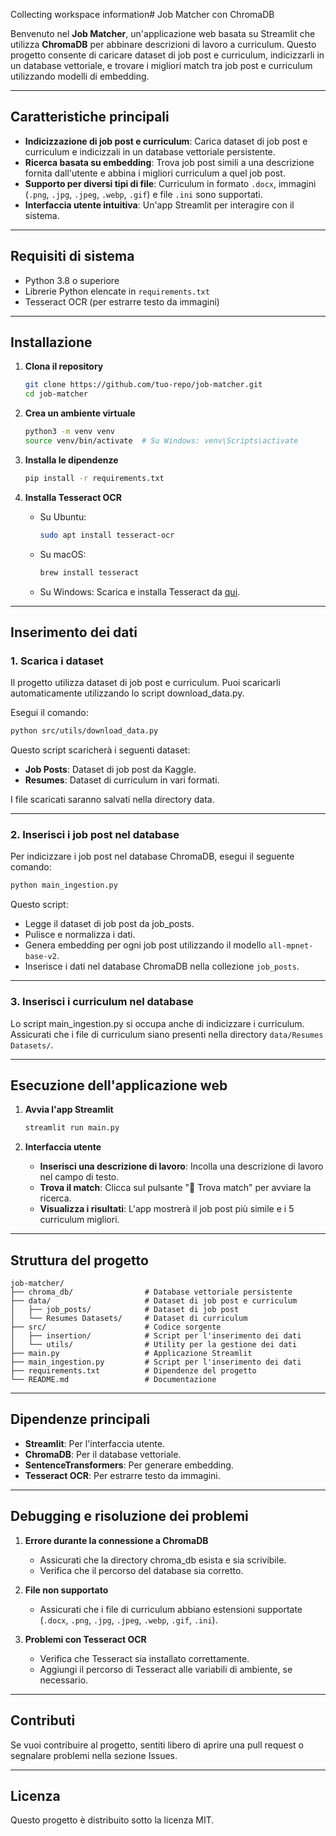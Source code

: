 Collecting workspace information# Job Matcher con ChromaDB

Benvenuto nel **Job Matcher**, un'applicazione web basata su Streamlit che utilizza **ChromaDB** per abbinare descrizioni di lavoro a curriculum. Questo progetto consente di caricare dataset di job post e curriculum, indicizzarli in un database vettoriale, e trovare i migliori match tra job post e curriculum utilizzando modelli di embedding.

---

## Caratteristiche principali

- **Indicizzazione di job post e curriculum**: Carica dataset di job post e curriculum e indicizzali in un database vettoriale persistente.
- **Ricerca basata su embedding**: Trova job post simili a una descrizione fornita dall'utente e abbina i migliori curriculum a quel job post.
- **Supporto per diversi tipi di file**: Curriculum in formato `.docx`, immagini (`.png`, `.jpg`, `.jpeg`, `.webp`, `.gif`) e file `.ini` sono supportati.
- **Interfaccia utente intuitiva**: Un'app Streamlit per interagire con il sistema.

---

## Requisiti di sistema

- Python 3.8 o superiore
- Librerie Python elencate in `requirements.txt`
- Tesseract OCR (per estrarre testo da immagini)

---

## Installazione

1. **Clona il repository**
   ```bash
   git clone https://github.com/tuo-repo/job-matcher.git
   cd job-matcher
   ```

2. **Crea un ambiente virtuale**
   ```bash
   python3 -m venv venv
   source venv/bin/activate  # Su Windows: venv\Scripts\activate
   ```

3. **Installa le dipendenze**
   ```bash
   pip install -r requirements.txt
   ```

4. **Installa Tesseract OCR**
   - Su Ubuntu:
     ```bash
     sudo apt install tesseract-ocr
     ```
   - Su macOS:
     ```bash
     brew install tesseract
     ```
   - Su Windows:
     Scarica e installa Tesseract da [qui](https://github.com/tesseract-ocr/tesseract).

---

## Inserimento dei dati

### 1. **Scarica i dataset**
Il progetto utilizza dataset di job post e curriculum. Puoi scaricarli automaticamente utilizzando lo script download_data.py.

Esegui il comando:
```bash
python src/utils/download_data.py
```

Questo script scaricherà i seguenti dataset:
- **Job Posts**: Dataset di job post da Kaggle.
- **Resumes**: Dataset di curriculum in vari formati.

I file scaricati saranno salvati nella directory data.

---

### 2. **Inserisci i job post nel database**
Per indicizzare i job post nel database ChromaDB, esegui il seguente comando:
```bash
python main_ingestion.py
```

Questo script:
- Legge il dataset di job post da job_posts.
- Pulisce e normalizza i dati.
- Genera embedding per ogni job post utilizzando il modello `all-mpnet-base-v2`.
- Inserisce i dati nel database ChromaDB nella collezione `job_posts`.

---

### 3. **Inserisci i curriculum nel database**
Lo script main_ingestion.py si occupa anche di indicizzare i curriculum. Assicurati che i file di curriculum siano presenti nella directory `data/Resumes Datasets/`.

---

## Esecuzione dell'applicazione web

1. **Avvia l'app Streamlit**
   ```bash
   streamlit run main.py
   ```

2. **Interfaccia utente**
   - **Inserisci una descrizione di lavoro**: Incolla una descrizione di lavoro nel campo di testo.
   - **Trova il match**: Clicca sul pulsante "🚀 Trova match" per avviare la ricerca.
   - **Visualizza i risultati**: L'app mostrerà il job post più simile e i 5 curriculum migliori.

---

## Struttura del progetto

```
job-matcher/
├── chroma_db/                # Database vettoriale persistente
├── data/                     # Dataset di job post e curriculum
│   ├── job_posts/            # Dataset di job post
│   └── Resumes Datasets/     # Dataset di curriculum
├── src/                      # Codice sorgente
│   ├── insertion/            # Script per l'inserimento dei dati
│   └── utils/                # Utility per la gestione dei dati
├── main.py                   # Applicazione Streamlit
├── main_ingestion.py         # Script per l'inserimento dei dati
├── requirements.txt          # Dipendenze del progetto
└── README.md                 # Documentazione
```

---

## Dipendenze principali

- **Streamlit**: Per l'interfaccia utente.
- **ChromaDB**: Per il database vettoriale.
- **SentenceTransformers**: Per generare embedding.
- **Tesseract OCR**: Per estrarre testo da immagini.

---

## Debugging e risoluzione dei problemi

1. **Errore durante la connessione a ChromaDB**
   - Assicurati che la directory chroma_db esista e sia scrivibile.
   - Verifica che il percorso del database sia corretto.

2. **File non supportato**
   - Assicurati che i file di curriculum abbiano estensioni supportate (`.docx`, `.png`, `.jpg`, `.jpeg`, `.webp`, `.gif`, `.ini`).

3. **Problemi con Tesseract OCR**
   - Verifica che Tesseract sia installato correttamente.
   - Aggiungi il percorso di Tesseract alle variabili di ambiente, se necessario.

---

## Contributi

Se vuoi contribuire al progetto, sentiti libero di aprire una pull request o segnalare problemi nella sezione Issues.

---

## Licenza

Questo progetto è distribuito sotto la licenza MIT.